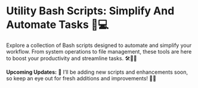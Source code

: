 # Utility Bash Scripts: Simplify And Automate Tasks 🚀💻

Explore a collection of Bash scripts designed to automate and simplify your workflow. From system operations to file management, these tools are here to boost your productivity and streamline tasks. 🛠️📂🔄

**Upcoming Updates:** 🌟 I’ll be adding new scripts and enhancements soon, so keep an eye out for fresh additions and improvements! 🔧✨
